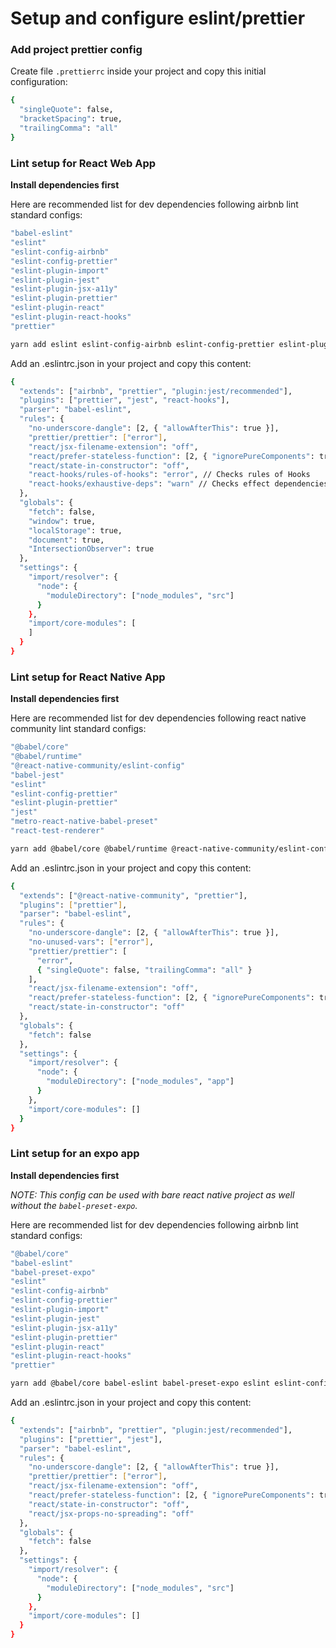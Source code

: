 # Setup and configure eslint/prettier

### Add project prettier config

Create file `.prettierrc` inside your project and copy this initial configuration:

```bash
{
  "singleQuote": false,
  "bracketSpacing": true,
  "trailingComma": "all"
}
```

### Lint setup for React Web App

**Install dependencies first**

Here are recommended list for dev dependencies following airbnb lint standard configs:

```bash
"babel-eslint"
"eslint"
"eslint-config-airbnb"
"eslint-config-prettier"
"eslint-plugin-import"
"eslint-plugin-jest"
"eslint-plugin-jsx-a11y"
"eslint-plugin-prettier"
"eslint-plugin-react"
"eslint-plugin-react-hooks"
"prettier"
```

```bash
yarn add eslint eslint-config-airbnb eslint-config-prettier eslint-plugin-import eslint-plugin-jest eslint-plugin-jsx-a11y eslint-plugin-prettier eslint-plugin-react eslint-plugin-react-hooks prettier -D
```

Add an .eslintrc.json in your project and copy this content:

```bash
{
  "extends": ["airbnb", "prettier", "plugin:jest/recommended"],
  "plugins": ["prettier", "jest", "react-hooks"],
  "parser": "babel-eslint",
  "rules": {
    "no-underscore-dangle": [2, { "allowAfterThis": true }],
    "prettier/prettier": ["error"],
    "react/jsx-filename-extension": "off",
    "react/prefer-stateless-function": [2, { "ignorePureComponents": true }],
    "react/state-in-constructor": "off",
    "react-hooks/rules-of-hooks": "error", // Checks rules of Hooks
    "react-hooks/exhaustive-deps": "warn" // Checks effect dependencies
  },
  "globals": {
    "fetch": false,
    "window": true,
    "localStorage": true,
    "document": true,
    "IntersectionObserver": true
  },
  "settings": {
    "import/resolver": {
      "node": {
        "moduleDirectory": ["node_modules", "src"]
      }
    },
    "import/core-modules": [
    ]
  }
}
```

### Lint setup for React Native App

**Install dependencies first**

Here are recommended list for dev dependencies following react native community lint standard configs:

```bash
"@babel/core"
"@babel/runtime"
"@react-native-community/eslint-config"
"babel-jest"
"eslint"
"eslint-config-prettier"
"eslint-plugin-prettier"
"jest"
"metro-react-native-babel-preset"
"react-test-renderer"
```

```bash
yarn add @babel/core @babel/runtime @react-native-community/eslint-config babel-jest eslint eslint-config-prettier eslint-plugin-prettier jest metro-react-native-babel-preset react-test-renderer -D
```

Add an .eslintrc.json in your project and copy this content:

```bash
{
  "extends": ["@react-native-community", "prettier"],
  "plugins": ["prettier"],
  "parser": "babel-eslint",
  "rules": {
    "no-underscore-dangle": [2, { "allowAfterThis": true }],
    "no-unused-vars": ["error"],
    "prettier/prettier": [
      "error",
      { "singleQuote": false, "trailingComma": "all" }
    ],
    "react/jsx-filename-extension": "off",
    "react/prefer-stateless-function": [2, { "ignorePureComponents": true }],
    "react/state-in-constructor": "off"
  },
  "globals": {
    "fetch": false
  },
  "settings": {
    "import/resolver": {
      "node": {
        "moduleDirectory": ["node_modules", "app"]
      }
    },
    "import/core-modules": []
  }
}
```

### Lint setup for an expo app

**Install dependencies first**

_NOTE: This config can be used with bare react native project as well without the `babel-preset-expo`._

Here are recommended list for dev dependencies following airbnb lint standard configs:

```bash
"@babel/core"
"babel-eslint"
"babel-preset-expo"
"eslint"
"eslint-config-airbnb"
"eslint-config-prettier"
"eslint-plugin-import"
"eslint-plugin-jest"
"eslint-plugin-jsx-a11y"
"eslint-plugin-prettier"
"eslint-plugin-react"
"eslint-plugin-react-hooks"
"prettier"
```

```bash
yarn add @babel/core babel-eslint babel-preset-expo eslint eslint-config-airbnb eslint-config-prettier eslint-plugin-import eslint-plugin-jest eslint-plugin-jsx-a11y eslint-plugin-prettier eslint-plugin-react eslint-plugin-react-hooks prettier -D
```

Add an .eslintrc.json in your project and copy this content:

```bash
{
  "extends": ["airbnb", "prettier", "plugin:jest/recommended"],
  "plugins": ["prettier", "jest"],
  "parser": "babel-eslint",
  "rules": {
    "no-underscore-dangle": [2, { "allowAfterThis": true }],
    "prettier/prettier": ["error"],
    "react/jsx-filename-extension": "off",
    "react/prefer-stateless-function": [2, { "ignorePureComponents": true }],
    "react/state-in-constructor": "off",
    "react/jsx-props-no-spreading": "off"
  },
  "globals": {
    "fetch": false
  },
  "settings": {
    "import/resolver": {
      "node": {
        "moduleDirectory": ["node_modules", "src"]
      }
    },
    "import/core-modules": []
  }
}

```
